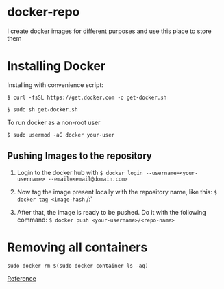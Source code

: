 # docker-repo
I create docker images for different purposes and use this place to store them

# Installing Docker

Installing with convenience script:

`$ curl -fsSL https://get.docker.com -o get-docker.sh`

`$ sudo sh get-docker.sh`

To run docker as a non-root user

`$ sudo usermod -aG docker your-user`

## Pushing Images to the repository

1. Login to the docker hub with `$ docker login --username=<your-username> --email=<email@domain.com>`

2. Now tag the image present locally with the repository name, like this: `$ docker tag <image-hash` <your-username>/<repo-name>:<tag>`

3. After that, the image is ready to be pushed. Do it with the following command: `$ docker push <your-username>/<repo-name>`

# Removing all containers

`sudo docker rm $(sudo docker container ls -aq)`

[Reference](https://docs.docker.com/engine/install/ubuntu/)
